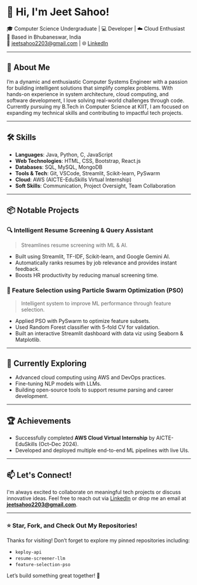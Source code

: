 # 👋 Hi, I'm Jeet Sahoo!

🎓 Computer Science Undergraduate | 💻 Developer | ☁️ Cloud Enthusiast  
📍 Based in Bhubaneswar, India  
📧 jeetsahoo2203@gmail.com | 🌐 [LinkedIn](https://www.linkedin.com/in/jeet-sahoo-008a15256)

---

## 🚀 About Me

I’m a dynamic and enthusiastic Computer Systems Engineer with a passion for building intelligent solutions that simplify complex problems. With hands-on experience in system architecture, cloud computing, and software development, I love solving real-world challenges through code. Currently pursuing my B.Tech in Computer Science at KIIT, I am focused on expanding my technical skills and contributing to impactful tech projects.

---

## 🛠️ Skills

- **Languages**: Java, Python, C, JavaScript  
- **Web Technologies**: HTML, CSS, Bootstrap, React.js  
- **Databases**: SQL, MySQL, MongoDB  
- **Tools & Tech**: Git, VSCode, Streamlit, Scikit-learn, PySwarm  
- **Cloud**: AWS (AICTE-EduSkills Virtual Internship)  
- **Soft Skills**: Communication, Project Oversight, Team Collaboration

---

## 📦 Notable Projects

### 🔍 Intelligent Resume Screening & Query Assistant
> Streamlines resume screening with ML & AI.

- Built using Streamlit, TF-IDF, Scikit-learn, and Google Gemini AI.
- Automatically ranks resumes by job relevance and provides instant feedback.
- Boosts HR productivity by reducing manual screening time.

### 🧠 Feature Selection using Particle Swarm Optimization (PSO)
> Intelligent system to improve ML performance through feature selection.

- Applied PSO with PySwarm to optimize feature subsets.
- Used Random Forest classifier with 5-fold CV for validation.
- Built an interactive Streamlit dashboard with data viz using Seaborn & Matplotlib.

---

## 🌱 Currently Exploring

- Advanced cloud computing using AWS and DevOps practices.
- Fine-tuning NLP models with LLMs.
- Building open-source tools to support resume parsing and career development.

---

## 🏆 Achievements

- Successfully completed **AWS Cloud Virtual Internship** by AICTE-EduSkills (Oct–Dec 2024).
- Developed and deployed multiple end-to-end ML pipelines with live UIs.


---

## 📫 Let's Connect!

I'm always excited to collaborate on meaningful tech projects or discuss innovative ideas. Feel free to reach out via [LinkedIn](https://www.linkedin.com/in/jeet-sahoo-008a15256) or drop me an email at **jeetsahoo2203@gmail.com**.

---

### ⭐️ Star, Fork, and Check Out My Repositories!

Thanks for visiting! Don’t forget to explore my pinned repositories including:
- `keploy-api`
- `resume-screener-llm`
- `feature-selection-pso`

Let’s build something great together! 🚀
